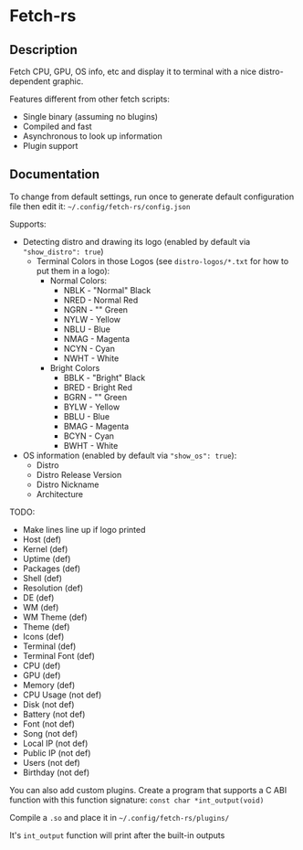 # Fetch-rs

## Description

Fetch CPU, GPU, OS info, etc and display it to terminal with a nice distro-dependent graphic.

Features different from other fetch scripts:

- Single binary (assuming no blugins)
- Compiled and fast
- Asynchronous to look up information
- Plugin support

## Documentation

To change from default settings, run once to generate default configuration file then edit it: `~/.config/fetch-rs/config.json`

Supports:

- Detecting distro and drawing its logo (enabled by default via `"show_distro": true`)
   + Terminal Colors in those Logos (see `distro-logos/*.txt` for how to put them in a logo):
      * Normal Colors:
         - NBLK - "Normal" Black
         - NRED - Normal Red
         - NGRN - "" Green
         - NYLW - Yellow
         - NBLU - Blue
         - NMAG - Magenta
         - NCYN - Cyan
         - NWHT - White
      * Bright Colors
         - BBLK - "Bright" Black
         - BRED - Bright Red
         - BGRN - "" Green
         - BYLW - Yellow
         - BBLU - Blue
         - BMAG - Magenta
         - BCYN - Cyan
         - BWHT - White
- OS information (enabled by default via `"show_os": true`):
   + Distro
   + Distro Release Version
   + Distro Nickname
   + Architecture

TODO:

- Make lines line up if logo printed
- Host (def)
- Kernel (def)
- Uptime (def)
- Packages (def)
- Shell (def)
- Resolution (def)
- DE (def)
- WM (def)
- WM Theme (def)
- Theme (def)
- Icons (def)
- Terminal (def)
- Terminal Font (def)
- CPU (def)
- GPU (def)
- Memory (def)
- CPU Usage (not def)
- Disk (not def)
- Battery (not def)
- Font (not def)
- Song (not def)
- Local IP (not def)
- Public IP (not def)
- Users (not def)
- Birthday (not def)

You can also add custom plugins. Create a program that supports a C ABI function with this function signature: `const char *int_output(void)`

Compile a `.so` and place it in `~/.config/fetch-rs/plugins/`

It's `int_output` function will print after the built-in outputs

